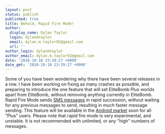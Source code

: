 ```yaml
---
layout: post
status: publish
published: true
title: Behold, Rapid Fire Mode!
author:
  display_name: Dylan Taylor
  login: dylanmtaylor
  email: dylan.m.taylor92@gmail.com
  url: ''
author_login: dylanmtaylor
author_email: dylan.m.taylor92@gmail.com
date: '2010-10-18 23:39:27 +0000'
date_gmt: '2010-10-18 23:39:27 +0000'
---
```

<p>Some of you have been wondering why there have been several releases in a row. I have been working on fixing as many crashes as possible, and preparing to introduce the one feature that will set EliteBomb Plus worlds apart from EliteBomb, without removing anything currently in EliteBomb. Rapid Fire Mode sends <a class="zem_slink" title="SMS" rel="wikipedia" href="http://en.wikipedia.org/wiki/SMS">SMS messages</a> in rapid succession, without waiting for any previous messages to send, resulting in <em>much </em>faster message sending. This feature will be available in the <a class="zem_slink" title="Android Market" rel="homepage" href="http://www.android.com/market/">Android market</a> soon for all "Plus" users. Please note that rapid fire mode is very experimental, and unstable. It is not recommended with unlimited, or any "high" numbers of messages.</p>
